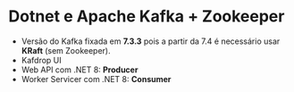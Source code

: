 # Dotnet e Apache Kafka + Zookeeper

- Versão do Kafka fixada em **7.3.3** pois a partir da 7.4 é necessário usar **KRaft** (sem Zookeeper).
- Kafdrop UI
- Web API com .NET 8: **Producer**
- Worker Servicer com .NET 8: **Consumer**
